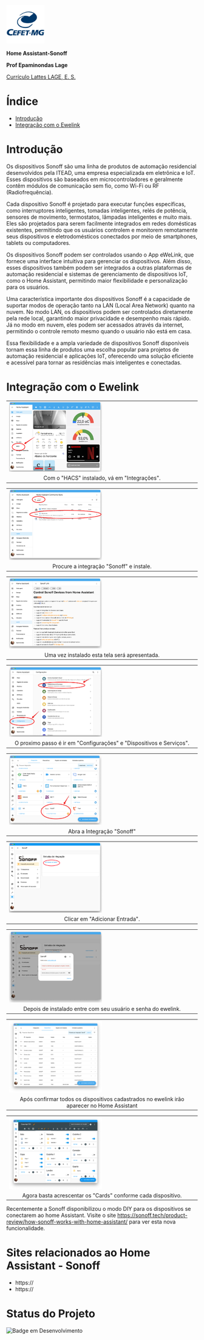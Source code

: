 <td style="width: 20%;"><img src="https://github.com/Epaminondaslage/Automacao-industrial-e-residencial-Ecossistema-didatico/blob/main/img/Logo_CEFET-MG.png" width="20%"></td>
<p><strong>Home Assistant-Sonoff </strong></p>
<p><strong>Prof Epaminondas Lage</strong></p>
<a href="http://lattes.cnpq.br/7787341723868111"> Currículo Lattes LAGE, E. S.</a> 

# Índice 
* [Introdução](#Introdução)
* [Integração com o Ewelink ](#Integração-com-o-Ewelink)

# Introdução

Os dispositivos Sonoff são uma linha de produtos de automação residencial desenvolvidos pela ITEAD, uma empresa especializada em eletrônica e IoT. Esses dispositivos são baseados em microcontroladores e geralmente contêm módulos de comunicação sem fio, como Wi-Fi ou RF (Radiofrequência).

Cada dispositivo Sonoff é projetado para executar funções específicas, como interruptores inteligentes, tomadas inteligentes, relés de potência, sensores de movimento, termostatos, lâmpadas inteligentes e muito mais. Eles são projetados para serem facilmente integrados em redes domésticas existentes, permitindo que os usuários controlem e monitorem remotamente seus dispositivos e eletrodomésticos conectados por meio de smartphones, tablets ou computadores.

Os dispositivos Sonoff podem ser controlados usando o App eWeLink, que fornece uma interface intuitiva para gerenciar os dispositivos. Além disso, esses dispositivos também podem ser integrados a outras plataformas de automação residencial e sistemas de gerenciamento de dispositivos IoT, como o Home Assistant, permitindo maior flexibilidade e personalização para os usuários.

Uma característica importante dos dispositivos Sonoff é a capacidade de suportar modos de operação tanto na LAN (Local Area Network) quanto na nuvem. No modo LAN, os dispositivos podem ser controlados diretamente pela rede local, garantindo maior privacidade e desempenho mais rápido. Já no modo em nuvem, eles podem ser acessados através da internet, permitindo o controle remoto mesmo quando o usuário não está em casa.

Essa flexibilidade e a ampla variedade de dispositivos Sonoff disponíveis tornam essa linha de produtos uma escolha popular para projetos de automação residencial e aplicações IoT, oferecendo uma solução eficiente e acessível para tornar as residências mais inteligentes e conectadas.

# Integração com o Ewelink 

<table border="0"><body><tr>
<td style="width: 50%;"><img src="/img/fig01.png" width="50%" /></td></tr><tr>
<td style="text-align: center;">Com o "HACS" instalado, vá em "Integrações".</td></tr></body></table>

<table border="0"><body><tr>
<td style="width: 50%;"><img src="/img/fig02.png" width="50%" /></td></tr><tr>
<td style="text-align: center;">Procure a integração "Sonoff" e instale.</td></tr></body></table>

<table border="0"><body><tr>
<td style="width: 50%;"><img src="/img/fig03.png" width="50%" /></td></tr><tr>
<td style="text-align: center;">Uma vez instalado esta tela será apresentada.</td></tr></body></table>

<table border="0"><body><tr>
<td style="width: 50%;"><img src="/img/fig04.png" width="50%" /></td></tr><tr>
<td style="text-align: center;">O proximo passo é ir em "Configurações" e "Dispositivos e Serviços".</td></tr></body></table>

<table border="0"><body><tr>
<td style="width: 50%;"><img src="/img/fig05.png" width="50%" /></td></tr><tr>
<td style="text-align: center;">Abra a Integração "Sonoff"</td></tr></body></table>

<table border="0"><body><tr>
<td style="width: 50%;"><img src="/img/fig06.png" width="50%" /></td></tr><tr>
<td style="text-align: center;">Clicar em "Adicionar Entrada".</td></tr></body></table>

<table border="0"><body><tr>
<td style="width: 50%;"><img src="/img/fig08.png" width="50%" /></td></tr><tr>
<td style="text-align: center;">Depois de instalado entre com seu usuário e senha do ewelink.</td></tr></body></table>

<table border="0"><body><tr>
<td style="width: 50%;"><img src="/img/fig07.png" width="50%" /></td></tr><tr>
<td style="text-align: center;">Após confirmar todos os dispositivos cadastrados no ewelink irão aparecer no Home Assistant</td></tr></body></table>

<table border="0"><body><tr>
<td style="width: 50%;"><img src="/img/fig09.png" width="50%" /></td></tr><tr>
<td style="text-align: center;">Agora basta acrescentar os "Cards" conforme cada dispositivo.</td></tr></body></table>

Recentemente a Sonoff disponibilizou o modo DIY para os dispositivos se conectarem ao home Assistant. Visite o site  https://sonoff.tech/product-review/how-sonoff-works-with-home-assistant/ para ver esta nova funcionalidade.

# Sites relacionados ao Home Assistant - Sonoff

* https://
* https://
# Status do Projeto

![Badge em Desenvolvimento](http://img.shields.io/static/v1?label=STATUS&message=EM%20DESENVOLVIMENTO&color=GREEN&style=for-the-badge)



